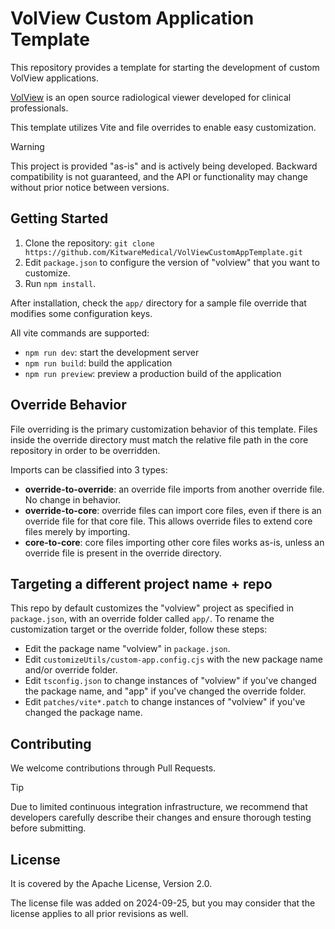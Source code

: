 # VolView Custom Application Template

This repository provides a template for starting the development of custom VolView applications.

[VolView](https://kitware.github.io/VolView/#what-is-volview) is an open source radiological viewer
developed for clinical professionals.

This template utilizes Vite and file overrides to enable easy customization.

> [!WARNING]
> This project is provided "as-is" and is actively being developed. Backward compatibility is
> not guaranteed, and the API or functionality may change without prior notice between versions.

## Getting Started

1. Clone the repository: `git clone https://github.com/KitwareMedical/VolViewCustomAppTemplate.git`
1. Edit `package.json` to configure the version of "volview" that you want to customize.
1. Run `npm install`.

After installation, check the `app/` directory for a sample file override that modifies some configuration keys.

All vite commands are supported:
- `npm run dev`: start the development server
- `npm run build`: build the application
- `npm run preview`: preview a production build of the application

## Override Behavior

File overriding is the primary customization behavior of this template. Files inside the override directory must match the relative file path in the core repository in order to be overridden.

Imports can be classified into 3 types:
- **override-to-override**: an override file imports from another override file. No change in behavior.
- **override-to-core**: override files can import core files, even if there is an override file for that core file. This allows override files to extend core files merely by importing.
- **core-to-core**: core files importing other core files works as-is, unless an override file is present in the override directory.

## Targeting a different project name + repo

This repo by default customizes the "volview" project as specified in `package.json`, with an override folder called `app/`.
To rename the customization target or the override folder, follow these steps:
- Edit the package name "volview" in `package.json`.
- Edit `customizeUtils/custom-app.config.cjs` with the new package name and/or override folder.
- Edit `tsconfig.json` to change instances of "volview" if you've changed the package name, and "app" if you've changed the override folder.
- Edit `patches/vite*.patch` to change instances of "volview" if you've changed the package name.

## Contributing

We welcome contributions through Pull Requests.

> [!TIP]
> Due to limited continuous integration infrastructure, we recommend that developers carefully
> describe their changes and ensure thorough testing before submitting.

## License

It is covered by the Apache License, Version 2.0.

The license file was added on 2024-09-25, but you may consider that the license applies to all prior revisions as well.
